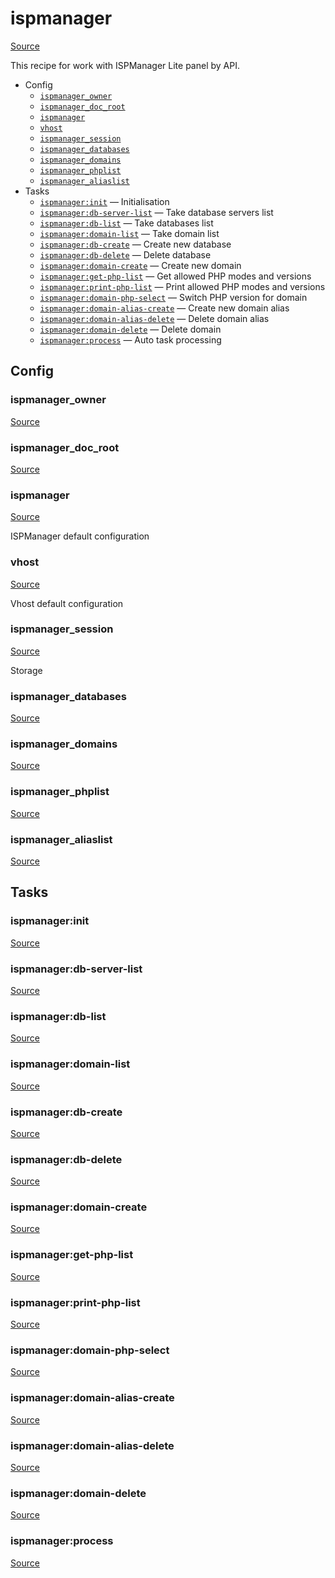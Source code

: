 <!-- DO NOT EDIT THIS FILE! -->
<!-- Instead edit contrib/ispmanager.php -->
<!-- Then run bin/docgen -->

# ispmanager

[Source](/contrib/ispmanager.php)


This recipe for work with ISPManager Lite panel by API.


* Config
  * [`ispmanager_owner`](#ispmanager_owner)
  * [`ispmanager_doc_root`](#ispmanager_doc_root)
  * [`ispmanager`](#ispmanager)
  * [`vhost`](#vhost)
  * [`ispmanager_session`](#ispmanager_session)
  * [`ispmanager_databases`](#ispmanager_databases)
  * [`ispmanager_domains`](#ispmanager_domains)
  * [`ispmanager_phplist`](#ispmanager_phplist)
  * [`ispmanager_aliaslist`](#ispmanager_aliaslist)
* Tasks
  * [`ispmanager:init`](#ispmanagerinit) — Initialisation
  * [`ispmanager:db-server-list`](#ispmanagerdb-server-list) — Take database servers list
  * [`ispmanager:db-list`](#ispmanagerdb-list) — Take databases list
  * [`ispmanager:domain-list`](#ispmanagerdomain-list) — Take domain list
  * [`ispmanager:db-create`](#ispmanagerdb-create) — Create new database
  * [`ispmanager:db-delete`](#ispmanagerdb-delete) — Delete database
  * [`ispmanager:domain-create`](#ispmanagerdomain-create) — Create new domain
  * [`ispmanager:get-php-list`](#ispmanagerget-php-list) — Get allowed PHP modes and versions
  * [`ispmanager:print-php-list`](#ispmanagerprint-php-list) — Print allowed PHP modes and versions
  * [`ispmanager:domain-php-select`](#ispmanagerdomain-php-select) — Switch PHP version for domain
  * [`ispmanager:domain-alias-create`](#ispmanagerdomain-alias-create) — Create new domain alias
  * [`ispmanager:domain-alias-delete`](#ispmanagerdomain-alias-delete) — Delete domain alias
  * [`ispmanager:domain-delete`](#ispmanagerdomain-delete) — Delete domain
  * [`ispmanager:process`](#ispmanagerprocess) — Auto task processing

## Config
### ispmanager_owner
[Source](https://github.com/deployphp/deployer/search?q=%22ispmanager_owner%22+in%3Afile+language%3Aphp+path%3Acontrib+filename%3Aispmanager.php)



### ispmanager_doc_root
[Source](https://github.com/deployphp/deployer/search?q=%22ispmanager_doc_root%22+in%3Afile+language%3Aphp+path%3Acontrib+filename%3Aispmanager.php)



### ispmanager
[Source](https://github.com/deployphp/deployer/search?q=%22ispmanager%22+in%3Afile+language%3Aphp+path%3Acontrib+filename%3Aispmanager.php)

ISPManager default configuration

### vhost
[Source](https://github.com/deployphp/deployer/search?q=%22vhost%22+in%3Afile+language%3Aphp+path%3Acontrib+filename%3Aispmanager.php)

Vhost default configuration

### ispmanager_session
[Source](https://github.com/deployphp/deployer/search?q=%22ispmanager_session%22+in%3Afile+language%3Aphp+path%3Acontrib+filename%3Aispmanager.php)

Storage

### ispmanager_databases
[Source](https://github.com/deployphp/deployer/search?q=%22ispmanager_databases%22+in%3Afile+language%3Aphp+path%3Acontrib+filename%3Aispmanager.php)



### ispmanager_domains
[Source](https://github.com/deployphp/deployer/search?q=%22ispmanager_domains%22+in%3Afile+language%3Aphp+path%3Acontrib+filename%3Aispmanager.php)



### ispmanager_phplist
[Source](https://github.com/deployphp/deployer/search?q=%22ispmanager_phplist%22+in%3Afile+language%3Aphp+path%3Acontrib+filename%3Aispmanager.php)



### ispmanager_aliaslist
[Source](https://github.com/deployphp/deployer/search?q=%22ispmanager_aliaslist%22+in%3Afile+language%3Aphp+path%3Acontrib+filename%3Aispmanager.php)




## Tasks
### ispmanager:init
[Source](https://github.com/deployphp/deployer/search?q=%22ispmanager%3Ainit%22+in%3Afile+language%3Aphp+path%3Acontrib+filename%3Aispmanager.php)



### ispmanager:db-server-list
[Source](https://github.com/deployphp/deployer/search?q=%22ispmanager%3Adb-server-list%22+in%3Afile+language%3Aphp+path%3Acontrib+filename%3Aispmanager.php)



### ispmanager:db-list
[Source](https://github.com/deployphp/deployer/search?q=%22ispmanager%3Adb-list%22+in%3Afile+language%3Aphp+path%3Acontrib+filename%3Aispmanager.php)



### ispmanager:domain-list
[Source](https://github.com/deployphp/deployer/search?q=%22ispmanager%3Adomain-list%22+in%3Afile+language%3Aphp+path%3Acontrib+filename%3Aispmanager.php)



### ispmanager:db-create
[Source](https://github.com/deployphp/deployer/search?q=%22ispmanager%3Adb-create%22+in%3Afile+language%3Aphp+path%3Acontrib+filename%3Aispmanager.php)



### ispmanager:db-delete
[Source](https://github.com/deployphp/deployer/search?q=%22ispmanager%3Adb-delete%22+in%3Afile+language%3Aphp+path%3Acontrib+filename%3Aispmanager.php)



### ispmanager:domain-create
[Source](https://github.com/deployphp/deployer/search?q=%22ispmanager%3Adomain-create%22+in%3Afile+language%3Aphp+path%3Acontrib+filename%3Aispmanager.php)



### ispmanager:get-php-list
[Source](https://github.com/deployphp/deployer/search?q=%22ispmanager%3Aget-php-list%22+in%3Afile+language%3Aphp+path%3Acontrib+filename%3Aispmanager.php)



### ispmanager:print-php-list
[Source](https://github.com/deployphp/deployer/search?q=%22ispmanager%3Aprint-php-list%22+in%3Afile+language%3Aphp+path%3Acontrib+filename%3Aispmanager.php)



### ispmanager:domain-php-select
[Source](https://github.com/deployphp/deployer/search?q=%22ispmanager%3Adomain-php-select%22+in%3Afile+language%3Aphp+path%3Acontrib+filename%3Aispmanager.php)



### ispmanager:domain-alias-create
[Source](https://github.com/deployphp/deployer/search?q=%22ispmanager%3Adomain-alias-create%22+in%3Afile+language%3Aphp+path%3Acontrib+filename%3Aispmanager.php)



### ispmanager:domain-alias-delete
[Source](https://github.com/deployphp/deployer/search?q=%22ispmanager%3Adomain-alias-delete%22+in%3Afile+language%3Aphp+path%3Acontrib+filename%3Aispmanager.php)



### ispmanager:domain-delete
[Source](https://github.com/deployphp/deployer/search?q=%22ispmanager%3Adomain-delete%22+in%3Afile+language%3Aphp+path%3Acontrib+filename%3Aispmanager.php)



### ispmanager:process
[Source](https://github.com/deployphp/deployer/search?q=%22ispmanager%3Aprocess%22+in%3Afile+language%3Aphp+path%3Acontrib+filename%3Aispmanager.php)



